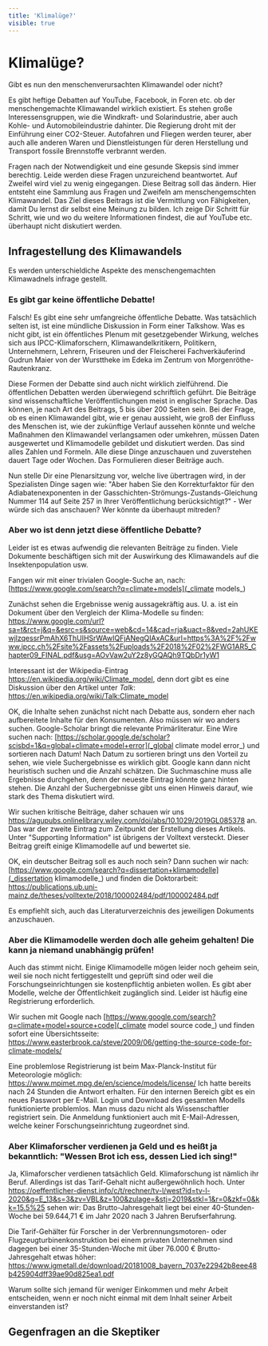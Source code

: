 ```yaml
---
title: 'Klimalüge?'
visible: true
---
```


# Klimalüge?

Gibt es nun den menschenverursachten Klimawandel oder nicht?

Es gibt heftige Debatten auf YouTube, Facebook, in Foren etc. ob der menschengemachte Klimawandel wirklich existiert. Es stehen große Interessensgruppen, wie die Windkraft- und Solarindustrie, aber auch  Kohle- und Automobileindustrie dahinter. Die Regierung droht mit der Einführung einer CO2-Steuer. Autofahren und Fliegen werden teurer, aber auch alle anderen Waren und Dienstleistungen für deren Herstellung und Transport fossile Brennstoffe verbrannt werden.

Fragen nach der Notwendigkeit und eine gesunde Skepsis sind immer berechtig. Leide werden diese Fragen unzureichend beantwortet. Auf Zweifel wird viel zu wenig eingegangen. Diese Beitrag soll das ändern. Hier entsteht eine Sammlung aus Fragen und Zweifeln am menschengemschten Klimawandel. Das Ziel dieses Beitrags ist die Vermittlung von Fähigkeiten, damit Du lernst dir selbst eine Meinung zu bilden. Ich zeige Dir Schritt für Schritt, wie und wo du weitere Informationen findest, die auf YouTube etc. überhaupt nicht diskutiert werden.

## Infragestellung des Klimawandels

Es werden unterschieldiche Aspekte des menschengemachten Klimawadnels infrage gestellt. 

### Es gibt gar keine öffentliche Debatte!

Falsch! Es gibt eine sehr umfangreiche öffentliche Debatte. Was tatsächlich selten ist, ist eine mündliche Diskussion in Form einer Talkshow. Was es nicht gibt, ist ein öffentliches Plenum mit gesetzgebender Wirkung, welches sich aus IPCC-Klimaforschern, Klimawandelkritikern, Politikern, Unternehmern, Lehrern, Friseuren und der Fleischerei Fachverkäuferind Gudrun Maier von der Wursttheke im Edeka im Zentrum von Morgenröthe-Rautenkranz.

Diese Formen der Debatte sind auch nicht wirklich zielführend. Die öffentlichen Debatten werden überwiegend schriftlich geführt. Die Beiträge sind wissenschaftliche Veröffentlichungen meist in englischer Sprache. Das können, je nach Art des Beitrags, 5 bis über 200 Seiten sein. Bei der Frage, ob es einen Klimawandel gibt, wie er genau aussieht, wie groß der Einfluss des Menschen ist, wie der zukünftige Verlauf aussehen könnte und welche Maßnahmen den Klimawandel verlangsamen oder umkehren, müssen Daten ausgewertet und Klimamodelle gebildet und diskutiert werden. Das sind alles Zahlen und Formeln. Alle diese Dinge anzuschauen und zuverstehen dauert Tage oder Wochen. Das Formulieren dieser Beiträge auch.

Nun stelle Dir eine Plenarsitzung vor, welche live übertragen wird, in der Spezialisten Dinge sagen wie: "Aber haben Sie den Korrekturfaktor für den Adiabatenexponenten in der Gasschichten-Strömungs-Zustands-Gleichung Nummer 114 auf Seite 257 in Ihrer Veröffentlichung berücksichtigt?" - Wer würde sich das anschauen? Wer könnte da überhaupt mitreden?

### Aber wo ist denn jetzt diese öffentliche Debatte?

Leider ist es etwas aufwendig die relevanten Beiträge zu finden. Viele Dokumente beschäftigen sich mit der Auswirkung des Klimawandels auf die Insektenpopulation usw. 

Fangen wir mit einer trivialen Google-Suche an, nach: [https://www.google.com/search?q=climate+models](_climate models_)

Zunächst sehen die Ergebnisse wenig aussagekräftig aus. U. a. ist ein Dokument über den Vergleich der Klima-Modelle su finden: https://www.google.com/url?sa=t&rct=j&q=&esrc=s&source=web&cd=14&cad=rja&uact=8&ved=2ahUKEwjlzqessrPmAhX6ThUIHSrWAwIQFjANegQIAxAC&url=https%3A%2F%2Fwww.ipcc.ch%2Fsite%2Fassets%2Fuploads%2F2018%2F02%2FWG1AR5_Chapter09_FINAL.pdf&usg=AOvVaw2uY2z8yGQAQh9TQbDr1yW1

Interessant ist der Wikipedia-Eintrag https://en.wikipedia.org/wiki/Climate_model, denn dort gibt es eine Diskussion über den Artikel unter _Talk_: https://en.wikipedia.org/wiki/Talk:Climate_model

OK, die Inhalte sehen zunächst nicht nach Debatte aus, sondern eher nach aufbereitete Inhalte für den Konsumenten. Also müssen wir wo anders suchen. Google-Scholar bringt die relevante Primärliteratur. Eine Wire suchen nach: [https://scholar.google.de/scholar?scisbd=1&q=global+climate+model+error](_global climate model error_) und sortieren nach Datum! Nach Datum zu sortieren bringt uns den Vorteil zu sehen, wie viele Suchergebnisse es wirklich gibt. Google kann dann nicht heuristisch suchen und die Anzahl schätzen. Die Suchmaschine muss alle Ergebnisse durchgehen, denn der neueste Eintrag könnte ganz hinten stehen. Die Anzahl der Suchergebnisse gibt uns einen Hinweis darauf, wie stark des Thema diskutiert wird.

Wir suchen kritische Beiträge, daher schauen wir uns https://agupubs.onlinelibrary.wiley.com/doi/abs/10.1029/2019GL085378 an. Das war der zweite Eintrag zum Zeitpunkt der Erstellung dieses Artikels. Unter "Supporting Information" ist übrigens der Volltext versteckt. Dieser Beitrag greift einige Klimamodelle auf und bewertet sie. 

OK, ein deutscher Beitrag soll es auch noch sein? Dann suchen wir nach: [https://www.google.com/search?q=dissertation+klimamodelle](_dissertation klimamodelle_) und finden die Doktorarbeit: https://publications.ub.uni-mainz.de/theses/volltexte/2018/100002484/pdf/100002484.pdf

Es empfiehlt sich, auch das Literaturverzeichnis des jeweiligen Dokuments anzuschauen.

### Aber die Klimamodelle werden doch alle geheim gehalten! Die kann ja niemand unabhängig prüfen!

Auch das stimmt nicht. Einige Klimamodelle mögen leider noch geheim sein, weil sie noch nicht fertiggestellt und geprüft sind oder weil die Forschungseinrichtungen sie kostenpflichtig anbieten wollen. Es gibt aber Modelle, welche der Öffentlichkeit zugänglich sind. Leider ist häufig eine Registrierung erforderlich.

Wir suchen mit Google nach [https://www.google.com/search?q=climate+model+source+code](_climate model source code_) und finden sofort eine Übersichtsseite: https://www.easterbrook.ca/steve/2009/06/getting-the-source-code-for-climate-models/

Eine problemlose Registrierung ist beim Max-Planck-Institut für Meteorologie möglich: https://www.mpimet.mpg.de/en/science/models/license/ Ich hatte bereits nach 24 Stunden die Antwort erhalten. Für den internen Bereich gibt es ein neues Passwort per E-Mail. Login und Download des gesamten Modells funktionierte problemlos. Man muss dazu nicht als Wissenschaftler registriert sein. Die Anmeldung funktioniert auch mit E-Mail-Adressen, welche keiner Forschungseinrichtung zugeordnet sind.

### Aber Klimaforscher verdienen ja Geld und es heißt ja bekanntlich: "Wessen Brot ich ess, dessen Lied ich sing!"

Ja, Klimaforscher verdienen tatsächlich Geld. Klimaforschung ist nämlich ihr Beruf. Allerdings ist das Tarif-Gehalt nicht außergewöhnlich hoch. Unter https://oeffentlicher-dienst.info/c/t/rechner/tv-l/west?id=tv-l-2020&g=E_13&s=3&zv=VBL&z=100&zulage=&stj=2019&stkl=1&r=0&zkf=0&kk=15.5%25 sehen wir: Das Brutto-Jahresgehalt liegt bei einer 40-Stunden-Woche bei 59.644,71 € im Jahr 2020 nach 3 Jahren Berufserfahrung.

Die Tarif-Gehälter für Forscher in der Verbrennungsmotoren- oder Flugzeugturbinenkonstruktion bei einem privaten Unternehmen sind dagegen bei einer 35-Stunden-Woche mit über 76.000 € Brutto-Jahresgehalt etwas höher: https://www.igmetall.de/download/20181008_bayern_7037e22942b8eee48b425904dff39ae90d825ea1.pdf 

Warum sollte sich jemand für weniger Einkommen und mehr Arbeit entscheiden, wenn er noch nicht einmal mit dem Inhalt seiner Arbeit einverstanden ist?

## Gegenfragen an die Skeptiker

##
